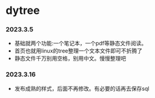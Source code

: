 # dytree



### 2023.3.5 

* 基础就两个功能:一个笔记本，一个pdf等静态文件阅读。
* 首页也就用linux的tree整理一个文本文件即可不折腾了
* 静态文件千万别用空格，别用中文。慢慢整理吧

### 2023.3.16
* 发布成熟的样式，后面不再修改。有必要的话再去保存sql
